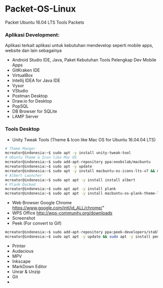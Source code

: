 # Packet-OS-Linux
Packet Ubuntu 16.04 LTS Tools Packets

### Aplikasi Development:
Aplikasi terkait aplikasi untuk kebutuhan mendevelop seperti mobile apps, website dan lain sebagainya
- Android Studio IDE, Java, Paket Kebutuhan Tools Pelengkap Dev Mobile Apps
- GitKraken IDE
- VirtualBox
- Intellij IDEA for Java IDE
- Vysor
- VStudio
- Postman Desktop
- Draw.io for Desktop
- PopSQL
- DB Browser for SQLite
- LAMP Server

### Tools Desktop
- Unity Tweak Tools (Theme & Icon like Mac OS for Ubuntu 16.04.04 LTS)
```bash
# Theme Manger
mcreator@indonesia:~$ sudo apt -y install unity-tweak-tool
# Ubuntu Theme & Icon like Mac OS
mcreator@indonesia:~$ sudo add-apt-repository ppa:noobslab/macbuntu
mcreator@indonesia:~$ sudo apt -y update
mcreator@indonesia:~$ sudo apt -y install macbuntu-os-icons-lts-v7 && macbuntu-os-ithemes-lts-v7
# Albert Launcher
mcreator@indonesia:~$ sudo apt apt -y install install albert
# Plank Docked
mcreator@indonesia:~$ sudo apt apt -y install plank
mcreator@indonesia:~$ sudo apt apt -y install macbuntu-os-plank-theme-lts-v7

```
- Web Browser Google Chrome https://www.google.com/intl/id_ALL/chrome/"
- WPS Office http://wps-community.org/downloads
- Screenshot
- Peek (For convert to Gif) 
```bash
mcreator@indonesia:~$ sudo add-apt-repository ppa:peek-developers/stable
mcreator@indonesia:~$ sudo apt apt -y update && sudo apt -y install peek
```
- Printer
- Audacious
- MPV
- Inkscape
- MarkDown Editor
- Unrar & Unzip
- Git
- 

